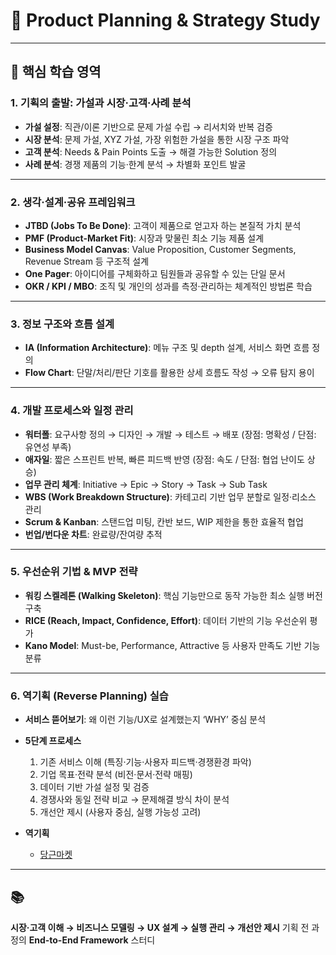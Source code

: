 # 📌 Product Planning & Strategy Study
---

## 🎯 핵심 학습 영역

### 1. 기획의 출발: 가설과 시장·고객·사례 분석
- **가설 설정**: 직관/이론 기반으로 문제 가설 수립 → 리서치와 반복 검증  
- **시장 분석**: 문제 가설, XYZ 가설, 가장 위험한 가설을 통한 시장 구조 파악  
- **고객 분석**: Needs & Pain Points 도출 → 해결 가능한 Solution 정의  
- **사례 분석**: 경쟁 제품의 기능·한계 분석 → 차별화 포인트 발굴

---

### 2. 생각·설계·공유 프레임워크
- **JTBD (Jobs To Be Done)**: 고객이 제품으로 얻고자 하는 본질적 가치 분석  
- **PMF (Product-Market Fit)**: 시장과 맞물린 최소 기능 제품 설계  
- **Business Model Canvas**: Value Proposition, Customer Segments, Revenue Stream 등 구조적 설계  
- **One Pager**: 아이디어를 구체화하고 팀원들과 공유할 수 있는 단일 문서  
- **OKR / KPI / MBO**: 조직 및 개인의 성과를 측정·관리하는 체계적인 방법론 학습

---

### 3. 정보 구조와 흐름 설계
- **IA (Information Architecture)**: 메뉴 구조 및 depth 설계, 서비스 화면 흐름 정의  
- **Flow Chart**: 단말/처리/판단 기호를 활용한 상세 흐름도 작성 → 오류 탐지 용이

---

### 4. 개발 프로세스와 일정 관리
- **워터폴**: 요구사항 정의 → 디자인 → 개발 → 테스트 → 배포 (장점: 명확성 / 단점: 유연성 부족)  
- **애자일**: 짧은 스프린트 반복, 빠른 피드백 반영 (장점: 속도 / 단점: 협업 난이도 상승)  
- **업무 관리 체계**: Initiative → Epic → Story → Task → Sub Task  
- **WBS (Work Breakdown Structure)**: 카테고리 기반 업무 분할로 일정·리소스 관리  
- **Scrum & Kanban**: 스탠드업 미팅, 칸반 보드, WIP 제한을 통한 효율적 협업  
- **번업/번다운 차트**: 완료량/잔여량 추적

---

### 5. 우선순위 기법 & MVP 전략
- **워킹 스켈레톤 (Walking Skeleton)**: 핵심 기능만으로 동작 가능한 최소 실행 버전 구축  
- **RICE (Reach, Impact, Confidence, Effort)**: 데이터 기반의 기능 우선순위 평가  
- **Kano Model**: Must-be, Performance, Attractive 등 사용자 만족도 기반 기능 분류

---

### 6. 역기획 (Reverse Planning) 실습
- **서비스 뜯어보기**: 왜 이런 기능/UX로 설계했는지 ‘WHY’ 중심 분석  
- **5단계 프로세스**
  1. 기존 서비스 이해 (특징·기능·사용자 피드백·경쟁환경 파악)  
  2. 기업 목표·전략 분석 (비전·문서·전략 매핑)  
  3. 데이터 기반 가설 설정 및 검증  
  4. 경쟁사와 동일 전략 비교 → 문제해결 방식 차이 분석  
  5. 개선안 제시 (사용자 중심, 실행 가능성 고려)

- **역기획**  
  - [당근마켓](https://github.com/LEGEND-Jeon/Plan-Study/tree/main/%EC%97%AD%EA%B8%B0%ED%9A%8D/%EB%8B%B9%EA%B7%BC%EB%A7%88%EC%BC%93)

---

## 📚
**시장·고객 이해 → 비즈니스 모델링 → UX 설계 → 실행 관리 → 개선안 제시**
기획 전 과정의 **End-to-End Framework** 스터디
